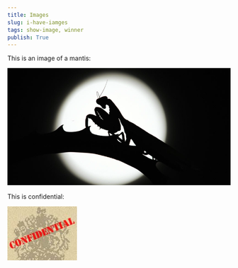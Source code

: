 ```yaml
---
title: Images
slug: i-have-iamges
tags: show-image, winner
publish: True
---
```


This is an image of a mantis:

![Image One](images/an-image.png)

This is confidential:

![Image Two](another-image.net-folder/an-image.png)
